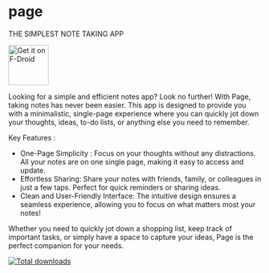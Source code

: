 # page 
THE SIMPLEST NOTE TAKING APP

[<img src="https://fdroid.gitlab.io/artwork/badge/get-it-on.png" alt="Get it on F-Droid" height="80">](https://f-droid.org/packages/com.page.bizzle)


Looking for a simple and efficient notes app? Look no further! With Page, taking notes has never been easier. This app is designed to provide you with a minimalistic, single-page experience where you can quickly jot down your thoughts, ideas, to-do lists, or anything else you need to remember.

Key Features :

- One-Page Simplicity : 
Focus on your thoughts without any distractions. All your notes are on one single page, making it easy to access and update.
- Effortless Sharing:
Share your notes with friends, family, or colleagues in just a few taps. Perfect for quick reminders or sharing ideas.
- Clean and User-Friendly Interface:
The intuitive design ensures a seamless experience, allowing you to focus on what matters most your notes!

Whether you need to quickly jot down a shopping list, keep track of important tasks, or simply have a space to capture your ideas, Page is the perfect companion for your needs.

[![Total downloads](https://img.shields.io/github/downloads/8izzle/page/total)](https://github.com/8izzle/page/releases)

